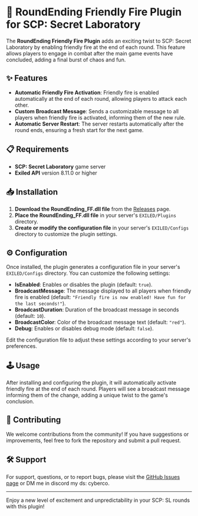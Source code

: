 # 🔫 RoundEnding Friendly Fire Plugin for SCP: Secret Laboratory

The **RoundEnding Friendly Fire Plugin** adds an exciting twist to SCP: Secret Laboratory by enabling friendly fire at the end of each round. This feature allows players to engage in combat after the main game events have concluded, adding a final burst of chaos and fun.

## ✨ Features

- **Automatic Friendly Fire Activation**: Friendly fire is enabled automatically at the end of each round, allowing players to attack each other.
- **Custom Broadcast Message**: Sends a customizable message to all players when friendly fire is activated, informing them of the new rule.
- **Automatic Server Restart**: The server restarts automatically after the round ends, ensuring a fresh start for the next game.

## 📋 Requirements

- **SCP: Secret Laboratory** game server
- **Exiled API** version 8.11.0 or higher

## 📥 Installation

1. **Download the RoundEnding_FF.dll file** from the [Releases](https://github.com/D3ltA-O5/RoundEnding_FF/releases) page.
2. **Place the RoundEnding_FF.dll file** in your server's `EXILED/Plugins` directory.
3. **Create or modify the configuration file** in your server's `EXILED/Configs` directory to customize the plugin settings.

## ⚙️ Configuration

Once installed, the plugin generates a configuration file in your server's `EXILED/Configs` directory. You can customize the following settings:

- **IsEnabled**: Enables or disables the plugin (default: `true`).
- **BroadcastMessage**: The message displayed to all players when friendly fire is enabled (default: `"Friendly fire is now enabled! Have fun for the last seconds!"`).
- **BroadcastDuration**: Duration of the broadcast message in seconds (default: `10`).
- **BroadcastColor**: Color of the broadcast message text (default: `"red"`).
- **Debug**: Enables or disables debug mode (default: `false`).

Edit the configuration file to adjust these settings according to your server's preferences.

## 🕹️ Usage

After installing and configuring the plugin, it will automatically activate friendly fire at the end of each round. Players will see a broadcast message informing them of the change, adding a unique twist to the game's conclusion.

## 🤝 Contributing

We welcome contributions from the community! If you have suggestions or improvements, feel free to fork the repository and submit a pull request.

## 🛠️ Support

For support, questions, or to report bugs, please visit the [GitHub Issues page](https://github.com/D3ltA-O5/RoundEnding_FF/issues) or DM me in discord my ds: cyberco.

---

Enjoy a new level of excitement and unpredictability in your SCP: SL rounds with this plugin!
